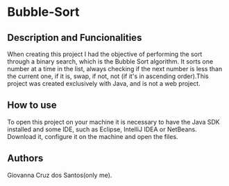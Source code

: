 <h1>Bubble-Sort</h1>

<h2>Description and Funcionalities</h2>
When creating this project I had the objective of performing the sort through a binary search, which is the Bubble Sort algorithm.
It sorts one number at a time in the list, always checking if the next number is less than the current one, if it is, swap, if not,
not (if it's in ascending order).This project was created exclusively with Java, and is not a web project.

<h2>How to use</h2>
To open this project on your machine it is necessary to have the Java SDK installed and some IDE, such as Eclipse, IntelliJ IDEA or NetBeans. 
Download it, configure it on the machine and open the files.

<h2>Authors</h2>
Giovanna Cruz dos Santos(only me).

